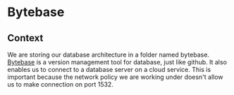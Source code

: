 # Bytebase

## Context

We are storing our database architecture in a folder named bytebase.
[Bytebase](https://www.bytebase.com/docs/introduction/what-is-bytebase/) is a
version management tool for database, just like github. It also enables us to
connect to a database server on a cloud service. This is important because the
network policy we are working under doesn't allow us to make connection on port
1532.
